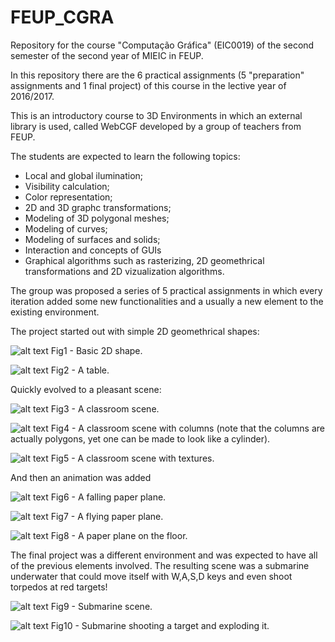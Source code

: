 # FEUP_CGRA
Repository for the course "Computação Gráfica" (EIC0019) of the second semester of the second year of MIEIC in FEUP.

In this repository there are the 6 practical assignments (5 "preparation" assignments and 1 final project) of this course in the lective year of 2016/2017.

This is an introductory course to 3D Environments in which an external library is used, called WebCGF developed by a group of teachers from FEUP.

The students are expected to learn the following topics:
  * Local and global ilumination;
  * Visibility calculation;
  * Color representation;
  * 2D and 3D graphc transformations;
  * Modeling of 3D polygonal meshes;
  * Modeling of curves;
  * Modeling of surfaces and solids;
  * Interaction and concepts of GUIs
  * Graphical algorithms such as rasterizing, 2D geomethrical transformations and 2D vizualization algorithms.
  
  The group was proposed a series of 5 practical assignments in which every iteration added some new functionalities and a usually a new element to the existing environment.
  
  The project started out with simple 2D geomethrical shapes:
  
  ![alt text](TP1/CGFImage-tp1-1.1.png)
  Fig1 - Basic 2D shape.
  
  ![alt text](TP1/CGFImage-tp1-5.4.png)
  Fig2 - A table.
  
  Quickly evolved to a pleasant scene:
  
  ![alt text](TP2/CGFImage-tp2-T4G07-3.4.png)
  Fig3 - A classroom scene.
  
  ![alt text](TP3/CGFImage-tp3-T4G07-extra.png)
  Fig4 - A classroom scene with columns (note that the columns are actually polygons, yet one can be made to look like a cylinder).
  
  ![alt text](TP4/CGFImage-tp4-T4G07-extra.png)
  Fig5 - A classroom scene with textures.
  
  And then an animation was added
    
  ![alt text](TP5/CGFImage-tp5-T4G07-extra-falling.png)
  Fig6 - A falling paper plane.
    
  ![alt text](TP5/CGFImage-tp5-T4G07-extra-flying.png)
  Fig7 - A flying paper plane.
    
  ![alt text](TP5/CGFImage-tp5-T4G07-extra-onTheFloor.png)
  Fig8 - A paper plane on the floor.
  
  The final project was a different environment and was expected to have all of the previous elements involved. The resulting scene was a submarine underwater that could move itself with W,A,S,D keys and even shoot torpedos at red targets!
  
  ![alt text](TP6/CGFImage-tp6-T4G07-4.3.png)
  Fig9 - Submarine scene.
    
  ![alt text](TP6/CGFImage-tp6-T4G07-6.5.png)
  Fig10 - Submarine shooting a target and exploding it.
  
